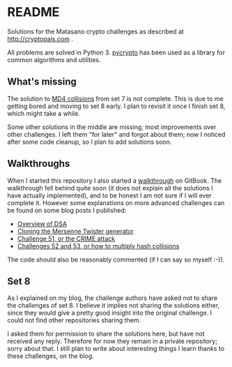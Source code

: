 # README #

Solutions for the Matasano crypto challenges as described at http://cryptopals.com .

All problems are solved in Python 3. [pycrypto](https://pypi.python.org/pypi/pycrypto) has been used
as a library for common algorithms and utilities. 

## What's missing

The solution to [MD4 collisions](http://cryptopals.com/sets/7/challenges/55) from set 7 is not complete.
This is due to me getting bored and moving to set 8 early. I plan to revisit it once I finish set 8, which
might take a while.

Some other solutions in the middle are missing, most improvements over other challenges. I left them "for later" and forgot about them; now I noticed after some code cleanup, so I plan to add solutions soon.

## Walkthroughs

When I started this repository I also started a [walkthrough](https://www.gitbook.com/book/shainer/matasano-crypto-challenges-walkthrough/details) on
GitBook. The walkthrough fell behind quite soon (it does not explain all the solutions I have actually implemented), and to be honest I am not sure
if I will ever complete it. However some explanations on more advanced challenges can be found on some blog posts I published:

- [Overview of DSA](https://shainer.github.io/crypto/python/matasano/2016/10/07/dsa.html)
- [Cloning the Mersenne Twister generator](https://shainer.github.io/crypto/python/matasano/random/2016/10/27/mersenne-twister-p2.html)
- [Challenge 51, or the CRIME attack](https://shainer.github.io/crypto/2017/01/02/crime-attack.html)
- [Challenges 52 and 53, or how to multiply hash collisions](https://shainer.github.io/crypto/2017/01/22/multiplying-hash-collisions.html)

The code should also be reasonably commented (if I can say so myself :-)).

## Set 8

As I explained on my blog, the challenge authors have asked not to share the challenges of set 8. I believe it implies not sharing the
solutions either, since they would give a pretty good insight into the original challenge. I could not find other repositories sharing them.

I asked them for permission to share the solutions here, but have not received any reply. Therefore for now they remain in a private repository;
sorry about that. I still plan to write about interesting things I learn thanks to these challenges, on the blog.

